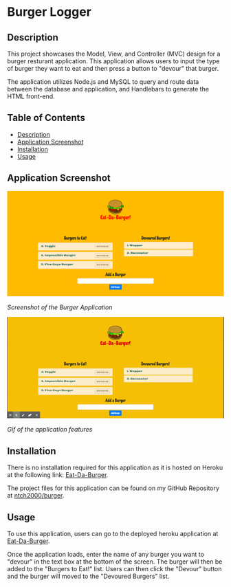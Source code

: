 # Burger Logger

## Description

This project showcases the Model, View, and Controller (MVC) design for a burger resturant application. This application allows users to input the type of burger they want to eat and then press a button to "devour" that burger.

The application utilizes Node.js and MySQL to query and route data between the database and application, and Handlebars to generate the HTML front-end.

## Table of Contents

- [Description](#description)
- [Application Screenshot](#application-screenshot)
- [Installation](#installation)
- [Usage](#usage)

## Application Screenshot

![Eat-Da-Burger App](./assets/images/Eat-Da-Burger.png)

_Screenshot of the Burger Application_

![Eat-Da-Burger App Gif](./assets/gifs/Eat-Da-Burger!.gif)

_Gif of the application features_

## Installation

There is no installation required for this application as it is hosted on Heroku at the following link: [Eat-Da-Burger](https://quiet-fortress-08480.herokuapp.com/).

The project files for this application can be found on my GitHub Repository at [ntch2000/burger](https://github.com/ntch2000/burger).

## Usage

To use this application, users can go to the deployed heroku application at [Eat-Da-Burger](https://quiet-fortress-08480.herokuapp.com/).

Once the application loads, enter the name of any burger you want to "devour" in the text box at the bottom of the screen. The burger will then be added to the "Burgers to Eat!" list. Users can then click the "Devour" button and the burger will moved to the "Devoured Burgers" list.
